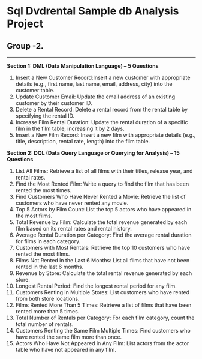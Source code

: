 # Sql Dvdrental Sample db Analysis Project
## Group -2.
--- 
**Section 1: DML (Data Manipulation Language) – 5 Questions**

1. Insert a New Customer Record:Insert a new customer with appropriate details (e.g., first name, last name, email, address, city) into the customer table.
2. Update Customer Email: Update the email address of an existing customer by their customer ID.
3. Delete a Rental Record: Delete a rental record from the rental table by specifying the rental ID.
4. Increase Film Rental Duration: Update the rental duration of a specific film in the film table, increasing it by 2 days.
5. Insert a New Film Record: Insert a new film with appropriate details (e.g., title, description, rental rate, length) into the film table.

**Section 2: DQL (Data Query Language or Querying for Analysis) – 15 Questions**

1. List All Films: Retrieve a list of all films with their titles, release year, and rental rates.
2. Find the Most Rented Film: Write a query to find the film that has been rented the most times.
3. Find Customers Who Have Never Rented a Movie: Retrieve the list of customers who have never rented any movie.
4. Top 5 Actors by Film Count: List the top 5 actors who have appeared in the most films.
5. Total Revenue by Film: Calculate the total revenue generated by each film based on its rental rates and rental history.
6. Average Rental Duration per Category: Find the average rental duration for films in each category.
7. Customers with Most Rentals: Retrieve the top 10 customers who have rented the most films.
8. Films Not Rented in the Last 6 Months: List all films that have not been rented in the last 6 months.
9. Revenue by Store: Calculate the total rental revenue generated by each store.
10. Longest Rental Period: Find the longest rental period for any film.
11. Customers Renting in Multiple Stores: List customers who have rented from both store locations.
12. Films Rented More Than 5 Times: Retrieve a list of films that have been rented more than 5 times.
13. Total Number of Rentals per Category: For each film category, count the total number of rentals.
14. Customers Renting the Same Film Multiple Times: Find customers who have rented the same film more than once.
15. Actors Who Have Not Appeared in Any Film: List actors from the actor table who have not appeared in any film.
